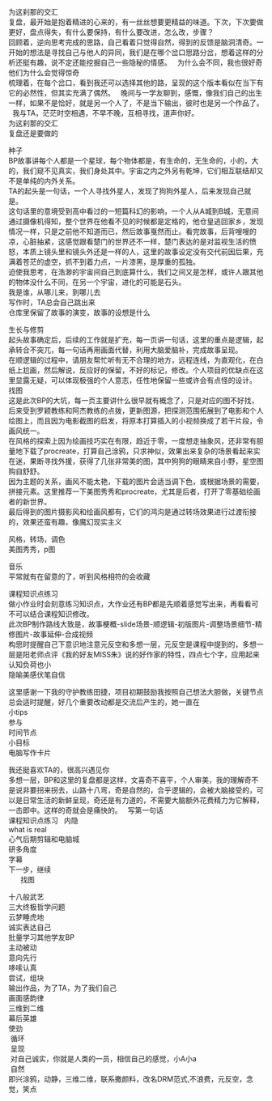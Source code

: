 为这刹那的交汇  
复盘，最开始是抱着精进的心来的，有一丝丝想要更精益的味道。下次，下次要做更好，盘点得失，有什么要保持，有什么要改进，怎么改，步骤？  
回顾着，逆向思考完成的思路，自己看着只觉得自然，得到的反馈是脑洞清奇。一开始的想法是寻找自己与他人的异同，我们是在哪个岔口思路分岔，想着这样的分析还挺有趣，说不定还能挖掘自己一些隐秘的情感。  
为什么会不同，我也很好奇他们为什么会觉得惊奇  
梳理着，在每个岔口，看到我还可以选择其他的路，呈现的这个版本看似在当下有它的必然性，但其实充满了偶然。  
晚间与一学友聊到，感慨，像我们自己的出生一样，如果不是恰好，就是另一个人了，不是当下输出，彼时也是另一个作品了。  
我与TA，茫茫时空相遇，不早不晚，互相寻找，道声你好。  
为这刹那的交汇  
复盘还是要做的  

种子  
BP故事讲每个人都是一个星球，每个物体都是，有生命的，无生命的，小的，大的，我们窥不见真实，我们身处其中。宇宙之内之外另有乾坤，它们相互联结却又不是单纯的内外关系。  
TA的起头是一句话，一个人寻找外星人，发现了狗狗外星人，后来发现自己就是。  
这句话里的意境受到高中看过的一短篇科幻的影响，一个人从A城到B城，无意间通过摄像机得知，整个世界在他看不见的时候都是定格的，他仓皇逃回家乡，发现情况一样，只是之前他不知道而已，然后故事戛然而止。看完故事，后背嗖嗖的凉，心脏抽紧，这感觉跟看楚门的世界还不一样，楚门表达的是对监视生活的愤怒，本质上镜头里和镜头外还是一样的人，这里的故事设定没有交代前因后果，充满着苍茫的虚空，抓不到着力点，一片漆黑，是厚重的孤独。  
迫使我思考，在浩渺的宇宙间自己到底算什么，我们之间又是怎样，或许人跟其他的物体没什么不同，在另一个宇宙，进化的可能是石头。  
我是谁，从哪儿来，到哪儿去  
写作时，TA总会自己跳出来  
仓库里保留了故事的演变，故事的设想是什么  

生长与修剪  
起头故事确定后，后续的工作就是扩充，每一页讲一句话，这里的重点是逻辑，起承转合不突兀，每一句话再用画面代替，利用大脑爱脑补，完成故事呈现。  
在顺逻辑的过程中，请朋友帮忙听有无不合理的地方，远程连线，为直观化，在白纸上尬画，然后解说，反应好的保留，不好的标记，修改。个人项目的优缺点在这里显露无疑，可以体现极强的个人意志，任性地保留一些或许会有点怪的设计。  
找图  
这是此次BP的大坑，每一页主要讲什么很早就有概念了，只是对应的图不好找，后来受到罗颖教练和阿杰教练的点拨，更新图源，把探测范围拓展到了电影和个人绘图上，而且因为电影截图的启发，将原本打算插入的小视频换成了若干片段，令画风统一。  
在风格的探索上因为绘画技巧实在有限，趋近于零，一度想走抽象风，还非常有胆量地下载了procreate，打算自己涂鸦，只求神似，效果出来复杂的场景看起来实在迷，果断寻找外援，获得了几张非常美的图，其中狗狗的眼睛来自小野，星空图购自舒舒。  
因为主题的关系，画风不能太艳，下载的图片会适当调下色，或根据场景的需要，拼接元素。这里推荐一下美图秀秀和procreate，尤其是后者，打开了零基础绘画者的新世界。  
最后得到的图片摄影风和绘画风都有，它们的鸿沟是通过转场效果进行过渡衔接的，效果还蛮有趣，像魔幻现实主义  

风格，转场，调色  
美图秀秀，p图  

音乐  
平常就有在留意的了，听到风格相符的会收藏  

课程知识点练习  
做小作业时会刻意练习知识点，大作业还有BP都是先顺着感觉写出来，再看看可不可以结合课程知识修改。  
此次BP制作路线大致是，故事梗概-slide场景-顺逻辑-初版图片-调整场景细节-精修图片-故事延伸-合成视频  
构思时提醒自己下意识地注意元反空和多想一层，元反空是课程中提到的，多想一层是阳老师点评《我的好友MISS朱》说的好作家的特性，四点七个字，应用起来认知负荷也小  
隐喻美感伏笔自信


这里感谢一下我的守护教练田捷，项目初期鼓励我按照自己想法大胆做，关键节点总会适时提醒，好几个重要改动都是交流后产生的，她一直在  
小tips  
参与  
时间节点  
小目标  
电脑写作卡片  

我还挺喜欢TA的，很高兴遇见你  
多想一层，BP和这里的复盘都是这样，文喜奇不喜平，个人审美，我的理解奇不是说非要拐来拐去，山路十八弯，奇是自然的，合乎逻辑的，会被大脑接受的，可以是日常生活的新鲜呈现，奇还是有力道的，不需要大脑额外花费精力为它解释，一击即中。这样的奇就会是痛快的。  
写第一句话  
课程知识点练习   
内隐  
 what is real    
心气后期剪辑和电脑城   
研多角度  
字幕  
下一步，继续  
       找图  

十八般武艺  
三大终极哲学问题  
云梦睡虎地  
诚实表达自己  
批量学习其他学友BP  
主动被动  
意向先行  
哆嗦认真  
尝试，组块  
输出作品，为了TA，为了我们自己  
画面感韵律  
 三维到二维  
幕后英雄  
使劲  
  循环  
  呈现  
  对自己诚实，你就是人类的一员，相信自己的感觉，小A小a  
  自然  
即兴涂鸦，动静，三维二维，联系撒颜料，改名DRM范式,不浪费，元反空，念觉，笑点
